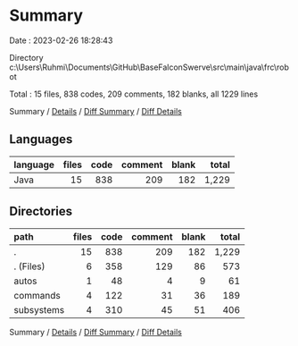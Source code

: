 # Summary

Date : 2023-02-26 18:28:43

Directory c:\\Users\\Ruhmi\\Documents\\GitHub\\BaseFalconSwerve\\src\\main\\java\\frc\\robot

Total : 15 files,  838 codes, 209 comments, 182 blanks, all 1229 lines

Summary / [Details](details.md) / [Diff Summary](diff.md) / [Diff Details](diff-details.md)

## Languages
| language | files | code | comment | blank | total |
| :--- | ---: | ---: | ---: | ---: | ---: |
| Java | 15 | 838 | 209 | 182 | 1,229 |

## Directories
| path | files | code | comment | blank | total |
| :--- | ---: | ---: | ---: | ---: | ---: |
| . | 15 | 838 | 209 | 182 | 1,229 |
| . (Files) | 6 | 358 | 129 | 86 | 573 |
| autos | 1 | 48 | 4 | 9 | 61 |
| commands | 4 | 122 | 31 | 36 | 189 |
| subsystems | 4 | 310 | 45 | 51 | 406 |

Summary / [Details](details.md) / [Diff Summary](diff.md) / [Diff Details](diff-details.md)